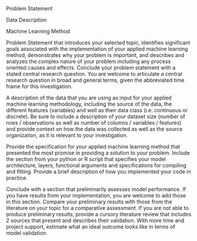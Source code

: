 Problem Statement


Data Description


Machine Learning Method

Problem Statement that introduces your selected topic, identifies significant goals associated with the implementation of your applied machine learning method, demonstrates why your problem is important, and describes and analyzes the complex nature of your problem including any process oriented causes and effects. Conclude your problem statement with a stated central research question. You are welcome to articulate a central research question in broad and general terms, given the abbreviated time frame for this investigation.


A description of the data that you are using as input for your applied machine learning methodology, including the source of the data, the different features (variables) and well as their data class (i.e. continuous or discrete). Be sure to include a description of your dataset size (number of rows / observations as well as number of columns / variables / features) and provide context on how the data was collected as well as the source organization, as it is relevant to your investigation.


Provide the specification for your applied machine learning method that presented the most promise in providing a solution to your problem. Include the section from your python or R script that specifies your model architecture, layers, functional arguments and specifications for compiling and fitting. Provide a brief description of how you implemented your code in practice.


Conclude with a section that preliminarily assesses model performance. If you have results from your implementation, you are welcome to add those in this section. Compare your preliminary results with those from the literature on your topic for a comparative assessment. If you are not able to produce preliminary results, provide a cursory literature review that includes 2 sources that present and describes their validation. With more time and project support, estimate what an ideal outcome looks like in terms of model validation.
